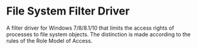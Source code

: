 # File System Filter Driver
A filter driver for Windows 7/8/8.1/10 that limits the access rights of processes to file system objects. The distinction is made according to the rules of the Role Model of Access.
